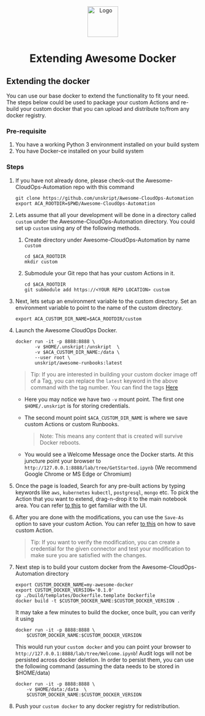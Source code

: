 <center>
  <a href="https://github.com/unskript/Awesome-CloudOps-Automation">
    <img src="https://unskript.com/assets/favicon.png" alt="Logo" width="80" height="80">
  </a>
  <h1> Extending Awesome Docker </h1>
</center>


## Extending the docker
You can use our base docker to extend the functionality to fit your need. The steps below could be used to package your custom Actions and re-build your custom docker that you can upload and distribute to/from any docker registry. 

### Pre-requisite
1. You have a working Python 3 environment installed on your build system
2. You have Docker-ce installed on your build system

### Steps 
1. If you have not already done, please check-out the Awesome-CloudOps-Automation repo with this command

   ```
   git clone https://github.com/unskript/Awesome-CloudOps-Automation
   export ACA_ROOTDIR=$PWD/Awesome-CloudOps-Automation
   ``` 

2. Lets assume that all your development will be done in a directory called `custom` under the Awesome-CloudOps-Automation directory. You could set up `custom` using any of the following methods.
    1. Create directory under Awesome-CloudOps-Automation by name `custom`
       ```
       cd $ACA_ROOTDIR
       mkdir custom
       ```
    2. Submodule your Git repo that has your custom Actions in it. 
       ```
       cd $ACA_ROOTDIR
       git submodule add https://<YOUR REPO LOCATION> custom
       ```

3. Next, lets setup an environment variable to the custom directory. Set an environment variable to point to the name of the custom directory.
   
   ```
   export ACA_CUSTOM_DIR_NAME=$ACA_ROOTDIR/custom
   ```

4. Launch the Awesome CloudOps Docker. 
      ```
      docker run -it -p 8888:8888 \
             -v $HOME/.unskript:/unskript  \
             -v $ACA_CUSTOM_DIR_NAME:/data \
             --user root \
             unskript/awesome-runbooks:latest
      ```
      
      > Tip: If you are interested in building your custom docker image off of a Tag, you can replace the `latest` keyword
      > in the above command with the tag number. You can find the tags [Here](https://hub.docker.com/r/unskript/awesome-runbooks/tags)

    * Here you may notice we have two `-v` mount point. The first one `$HOME/.unskript` is for storing credentials.   
    * The second mount point `$ACA_CUSTOM_DIR_NAME` is where we save custom Actions or custom Runbooks. 
    
       > Note: This means any content that is created will survive Docker reboots.

    * You would see a Welcome Message once the Docker starts. At this juncture point your browser to `http://127.0.0.1:8888/lab/tree/GetStarted.ipynb` (We recommend Google Chrome or MS Edge or Chromium)
    
5. Once the page is loaded, Search for any pre-built actions by typing keywords like `aws`, `kubernetes` `kubectl`,  `postgresql`, `mongo` etc. To pick the Action that you want to extend, drag-n-drop it to the main notebook area. You can refer [to this](https://docs.unskript.com) to get familiar with the UI.

6. After you are done with the modifications, you can use the `Save-As` option to save your custom Action. You can refer  [to this](https://docs.unskript.com) on how to save custom Action.

   > Tip: If you want to verify the modification, you can create a credential for the given connector and test your modification to make sure
   > you are satisfied with the changes.

7. Next step is to build your custom docker from the Awesome-CloudOps-Automation directory

   ```
   export CUSTOM_DOCKER_NAME=my-awesome-docker
   export CUSTOM_DOCKER_VERSION='0.1.0'
   cp ./build/templates/Dockerfile.template Dockerfile
   docker build -t $CUSTOM_DOCKER_NAME:$CUSTOM_DOCKER_VERSION .
   ```

   It may take a few minutes to build the docker, once built, you can verify it using 

   ```
   docker run -it -p 8888:8888 \
       $CUSTOM_DOCKER_NAME:$CUSTOM_DOCKER_VERSION 
   ```

   This would run your `custom docker` and you can point your browser to `http://127.0.0.1:8888/lab/tree/Welcome.ipynb`! 
   Audit logs will not be persisted across docker deletion. In order to persist them, you can use the following command (assuming the data needs to be stored in $HOME/data)

   ```
   docker run -it -p 8888:8888 \
       -v $HOME/data:/data  \
       $CUSTOM_DOCKER_NAME:$CUSTOM_DOCKER_VERSION 
   ```

8. Push your `custom docker` to any docker registry for redistribution.
<br/>

